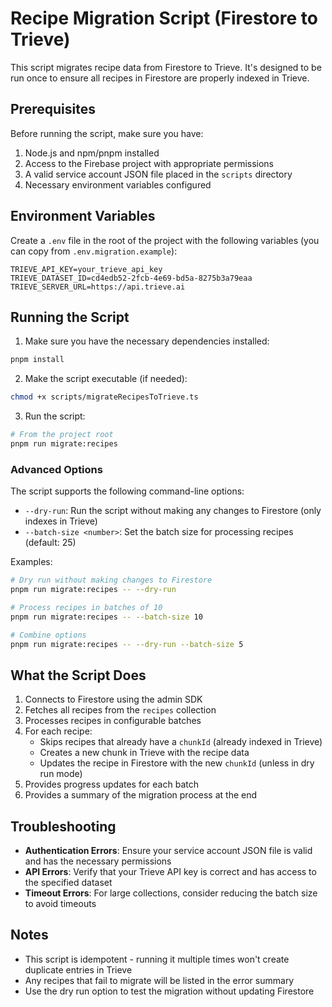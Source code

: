 # Recipe Migration Script (Firestore to Trieve)

This script migrates recipe data from Firestore to Trieve. It's designed to be run once to ensure all recipes in Firestore are properly indexed in Trieve.

## Prerequisites

Before running the script, make sure you have:

1. Node.js and npm/pnpm installed
2. Access to the Firebase project with appropriate permissions
3. A valid service account JSON file placed in the `scripts` directory
4. Necessary environment variables configured

## Environment Variables

Create a `.env` file in the root of the project with the following variables (you can copy from `.env.migration.example`):

```
TRIEVE_API_KEY=your_trieve_api_key
TRIEVE_DATASET_ID=cd4edb52-2fcb-4e69-bd5a-8275b3a79eaa
TRIEVE_SERVER_URL=https://api.trieve.ai
```

## Running the Script

1. Make sure you have the necessary dependencies installed:

```bash
pnpm install
```

2. Make the script executable (if needed):

```bash
chmod +x scripts/migrateRecipesToTrieve.ts
```

3. Run the script:

```bash
# From the project root
pnpm run migrate:recipes
```

### Advanced Options

The script supports the following command-line options:

- `--dry-run`: Run the script without making any changes to Firestore (only indexes in Trieve)
- `--batch-size <number>`: Set the batch size for processing recipes (default: 25)

Examples:

```bash
# Dry run without making changes to Firestore
pnpm run migrate:recipes -- --dry-run

# Process recipes in batches of 10
pnpm run migrate:recipes -- --batch-size 10

# Combine options
pnpm run migrate:recipes -- --dry-run --batch-size 5
```

## What the Script Does

1. Connects to Firestore using the admin SDK
2. Fetches all recipes from the `recipes` collection
3. Processes recipes in configurable batches
4. For each recipe:
   - Skips recipes that already have a `chunkId` (already indexed in Trieve)
   - Creates a new chunk in Trieve with the recipe data
   - Updates the recipe in Firestore with the new `chunkId` (unless in dry run mode)
5. Provides progress updates for each batch
6. Provides a summary of the migration process at the end

## Troubleshooting

- **Authentication Errors**: Ensure your service account JSON file is valid and has the necessary permissions
- **API Errors**: Verify that your Trieve API key is correct and has access to the specified dataset
- **Timeout Errors**: For large collections, consider reducing the batch size to avoid timeouts

## Notes

- This script is idempotent - running it multiple times won't create duplicate entries in Trieve
- Any recipes that fail to migrate will be listed in the error summary
- Use the dry run option to test the migration without updating Firestore


